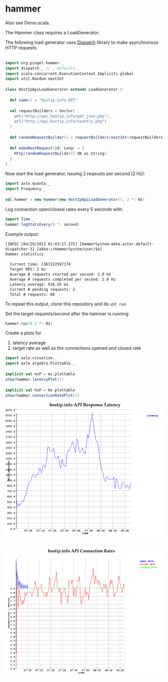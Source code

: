 hammer
======

Also see Demo.scala.

The Hammer class requires a LoadGenerator.

The following load generator uses
[Dispatch](http://dispatch.databinder.net/Dispatch.html) library
to make asynchronous HTTP requests.

```scala

import org.pingel.hammer._
import dispatch._ // , Defaults._
import scala.concurrent.ExecutionContext.Implicits.global
import util.Random.nextInt

class HostIpApiLoadGenerator extends LoadGenerator {

  def name() = "hostip.info API"

  val requestBuilders = Vector(
    url("http://api.hostip.info/get_json.php"),
    url("http://api.hostip.info/country.php")
  )

  def randomRequestBuilder() = requestBuilders(nextInt(requestBuilders.size))

  def makeNextRequest(id: Long) = {
    Http(randomRequestBuilder() OK as.String)
  }
}
```

Now start the load generator, issuing 2 reqeusts per second (2 Hz):

```scala
import axle.quanta._
import Frequency._

val hammer = new Hammer(new HostIpApiLoadGenerator(), 2 *: Hz)
```

Log connection open/closed rates every 5 seconds with:

```scala
import Time._
hammer.logStatsEvery(5 *: second)
```

Example output:

```
[INFO] [04/29/2013 01:03:17.175] [HammerSystem-akka.actor.default-dispatcher-3] [akka://HammerSystem/user/$a] 
Hammer statistics

  Current time: 1367222597174
  Target RPS: 2 Hz
  Average # requests started per second: 2.0 Hz
  Average # requests completed per second: 2.0 Hz
  Latency average: 916.55 ms
  Current # pending requests: 2
  Total # requests: 60
```

To repeat this output, clone this repository and do `sbt run`.

Set the target requests/second after the hammer is running:

```scala
hammer.rps(0.2 *: Hz)
```

Create a plots for
1. latency average
1. target rate as well as the connections opened and closed rate

```scala
import axle.visualize._
import axle.algebra.Plottable._

implicit val msP = ms.plottable
show(hammer.latencyPlot())

implicit val hzP = Hz.plottable
show(hammer.connectionRatePlot())
```

![latency](./doc/image/latency.png)

![connectionrates](./doc/image/connectionrates.png)

